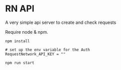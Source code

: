 ﻿# RN API

A very simple api server to create and check requests

Require node & npm.

```
npm install

# set up the env variable for the Auth
RequestNetwork_API_KEY = ""

npm run start
```